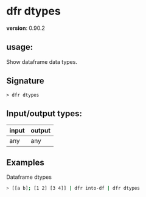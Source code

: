 # dfr dtypes

**version**: 0.90.2

## **usage**:

Show dataframe data types.

## Signature

`> dfr dtypes `

## Input/output types:

| input | output |
| ----- | ------ |
| any   | any    |

## Examples

Dataframe dtypes

```bash
> [[a b]; [1 2] [3 4]] | dfr into-df | dfr dtypes
```
